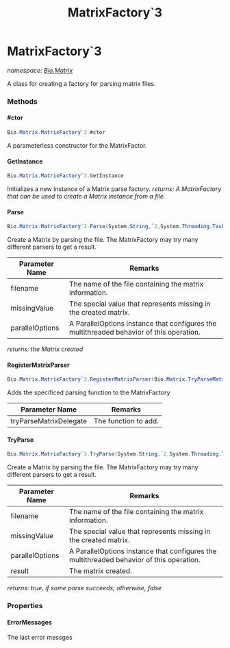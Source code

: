 ﻿---
title: MatrixFactory`3
---

# MatrixFactory`3
_namespace: [Bio.Matrix](N-Bio.Matrix.html)_

A class for creating a factory for parsing matrix files.

### Methods

#### #ctor
```csharp
Bio.Matrix.MatrixFactory`3.#ctor
```
A parameterless constructor for the MatrixFactor.

#### GetInstance
```csharp
Bio.Matrix.MatrixFactory`3.GetInstance
```
Initializes a new instance of a Matrix parse factory.
_returns: A MatrixFactory that can be used to create a Matrix instance from a file._

#### Parse
```csharp
Bio.Matrix.MatrixFactory`3.Parse(System.String,`2,System.Threading.Tasks.ParallelOptions)
```
Create a Matrix by parsing the file. The MatrixFactory may try many different parsers to get a result.

|Parameter Name|Remarks|
|--------------|-------|
|filename|The name of the file containing the matrix information.|
|missingValue|The special value that represents missing in the created matrix.|
|parallelOptions|A ParallelOptions instance that configures the multithreaded behavior of this operation.|

_returns: the Matrix created_

#### RegisterMatrixParser
```csharp
Bio.Matrix.MatrixFactory`3.RegisterMatrixParser(Bio.Matrix.TryParseMatrixDelegate{`0,`1,`2})
```
Adds the specificed parsing function to the MatrixFactory

|Parameter Name|Remarks|
|--------------|-------|
|tryParseMatrixDelegate|The function to add.|


#### TryParse
```csharp
Bio.Matrix.MatrixFactory`3.TryParse(System.String,`2,System.Threading.Tasks.ParallelOptions,Bio.Matrix.Matrix{`0,`1,`2}@)
```
Create a Matrix by parsing the file. The MatrixFactory may try many different parsers to get a result.

|Parameter Name|Remarks|
|--------------|-------|
|filename|The name of the file containing the matrix information.|
|missingValue|The special value that represents missing in the created matrix.|
|parallelOptions|A ParallelOptions instance that configures the multithreaded behavior of this operation.|
|result|The matrix created.|

_returns: true, if some parse succeeds; otherwise, false_



### Properties

#### ErrorMessages
The last error messges


